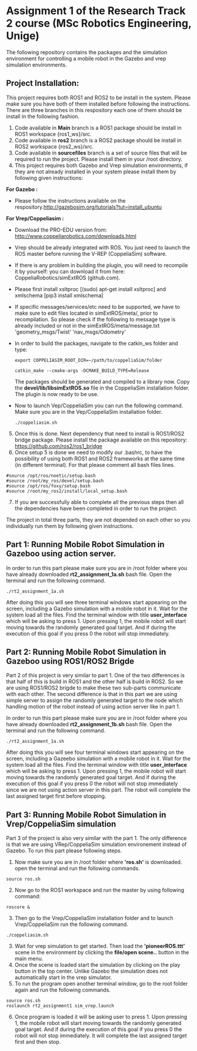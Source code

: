 # Assignment 1 of the Research Track 2 course (MSc Robotics Engineering, Unige)

The following repository contains the packages and the simulation environment for controlling a mobile robot in the Gazebo and vrep simulation environments.

## Project Installation:

This project requires both ROS1 and ROS2 to be install in the system. Please make sure you have both of them installed before following the instructions. There are three branches in this respository each one of them should be install in the following fashion.

1. Code available in **Main** branch is a ROS1 package should be install in ROS1 workspace {ros1_ws}/src. 
2. Code available in **ros2** branch is a ROS2 package should be install in ROS2 workspace {ros2_ws}/src.
3. Code available in **sourcefiles** branch is a set of source files that will be required to run the project. Please install them in your /root directory. 
4. This project requires both Gazebo and Vrep simulation environments, if they are not already installed in your system please install them by following given instructions: 

  **For Gazebo :** 
  
  * Please follow the instructions available on the respository.http://gazebosim.org/tutorials?tut=install_ubuntu
  
  **For Vrep/Coppeliasim :**
  
  * Download the PRO-EDU version from: http://www.coppeliarobotics.com/downloads.html
  * Vrep should be already integrated with ROS. You just need to launch the ROS master before running the V-REP (CoppeliaSim) software.
  * If there is any problem in building the plugin, you will need to recompile it by yourself: you can download it from here: CoppeliaRobotics/simExtROS (github.com).
  * Please first install xsltproc [(sudo) apt-get install xsltproc] and xmlschema [pip3 install xmlschema]
  * If specific messages/services/etc need to be supported, we have to make sure to edit files located in simExtROS/meta/, prior to recompilation. So please check if the following to message type is already included or not in the simExtROS/meta/message.txt 'geometry_msgs/Twist' 'nav_msgs/Odometry'
  * In order to build the packages, navigate to the catkin_ws folder and type:
  
    ```
    export COPPELIASIM_ROOT_DIR=~/path/to/coppeliaSim/folder
    ```
    
    ```
    catkin_make --cmake-args -DCMAKE_BUILD_TYPE=Release
    ```
    The packages should be generated and compiled to a library now. Copy the **devel/lib/libsimExtROS.so** file in the CoppeliaSim installation folder. The plugin is now ready     to be use.
    
  *  Now to launch Vep/CoppeliaSim you can run the following command. Make sure you are in the Vep/CoppeliaSim installation folder.

     ```
     ./coppeliasim.sh 
     ```
 5. Once this is done. Next dependency that need to install is ROS1/ROS2 bridge package. Please install the package available on this repository: https://github.com/ros2/ros1_bridge 
 6. Once setup 5 is done we need to modify our .bashrc, to have the possibility of using both ROS1 and ROS2 frameworks at the same time (in different
terminal). For that please comment all bash files lines. 

 ```
 #source /opt/ros/noetic/setup.bash
 #source /root/my_ros/devel/setup.bash
 #source /opt/ros/foxy/setup.bash
 #source /root/my_ros2/install/local_setup.bash
 ```
 7. If you are successfully able to complete all the previous steps then all the dependencies have been completed in order to run the project. 

The project in total three parts, they are not depended on each other so you individually run them by following given instructions. 

## Part 1: Running Mobile Robot Simulation in Gazeboo using action server.

In order to run this part please make sure you are in /root folder where you have already downloaded **rt2_assignment_1a.sh** bash file. Open the terminal and run the following command.

```
./rt2_assignment_1a.sh
```
After doing this you will see three terminal windows start appearing on the screen, including a Gazebo simulation with a mobile robot in it. Wait for the system load all the files. Find the terminal window with title **user_interface** which will be asking to press 1. Upon pressing 1, the mobile robot will start moving towards the randomly generated goal target. And if during the execution of this goal if you press 0 the robot will stop immediately. 

## Part 2: Running Mobile Robot Simulation in Gazeboo using ROS1/ROS2 Brigde

Part 2 of this project is very similar to part 1. One of the two differences is that half of this is build in ROS1 and the other half is build in ROS2. So we are using ROS1/ROS2 brigde to make these two sub-parts communicate with each other. The second difference is that in this part we are using simple server to assign the randomly generated target to the node which handling motion of the robot instead of using action server like in part 1.

In order to run this part please make sure you are in /root folder where you have already downloaded **rt2_assignment_1b.sh** bash file. Open the terminal and run the following command.

```
./rt2_assignment_1a.sh
```
After doing this you will see four terminal windows start appearing on the screen, including a Gazeebo simulation with a mobile robot in it. Wait for the system load all the files. Find the terminal window with title **user_interface** which will be asking to press 1. Upon pressing 1, the mobile robot will start moving towards the randomly generated goal target. And if during the execution of this goal if you press 0 the robot will not stop immediately since we are not using action server in this part. The robot will complete the last assigned target first before stopping.

## Part 3: Running Mobile Robot Simulation in Vrep/CoppeliaSim simulation

Part 3 of the project is also very similar with the part 1. The only difference is that we are using VRep/CoppeliaSim simulation environement instead of Gazebo. To run this part please following steps. 


1. Now make sure you are in /root folder where **'ros.sh'** is downloaded. open the terminal and run the following commands.
 
```
source ros.sh
```
2. Now go to the ROS1 workspace and run the master by using following command:
```
roscore &
```
3. Then go to the Vrep/CoppeliaSim installation folder and to launch Vrep/CoppeliaSim run the following command.

 ```
 ./coppeliasim.sh 
 ```
3. Wait for vrep simulation to get started. Then load the **'pioneerROS.ttt'** scene in the environment by clicking the **file/open scene..** button in the main menu. 
4. Once the scene is loaded start the simulation by clicking on the play button in the top center. Unlike Gazebo the simulation does not automatically start in the vrep simulator. 
5. To run the program open another terminal window, go to the root folder again and run the following commands.

```
source ros.sh
roslaunch rt2_assignment1 sim_vrep.launch

```
6. Once program is loaded it will be asking user to press 1. Upon pressing 1, the mobile robot will start moving towards the randomly generated goal target. And if during the execution of this goal if you press 0 the robot will not stop immediately. It will complete the last assigned target first and then stop.

 


